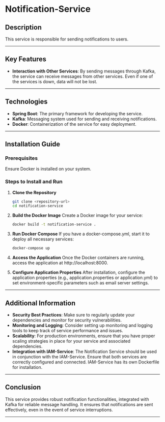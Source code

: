 # **Notification-Service**

## **Description**

This service is responsible for sending notifications to users.

---

## **Key Features**

- **Interaction with Other Services**: By sending messages through Kafka, the service can receive messages from other
  services. Even if one of the services is down, data will not be lost.

---

## **Technologies**

- **Spring Boot**: The primary framework for developing the service.
- **Kafka**: Messaging system used for sending and receiving notifications.
- **Docker**: Containerization of the service for easy deployment.

---

## **Installation Guide**

### **Prerequisites**

Ensure Docker is installed on your system.

### **Steps to Install and Run**

1. **Clone the Repository**
   ```bash
   git clone <repository-url>
   cd notification-service
   
2. **Build the Docker Image**
   Create a Docker image for your service:
    ```bash
   docker build -t notification-service .
   
3. **Run Docker Compose**
   If you have a docker-compose.yml, start it to deploy all necessary services:
   ```bash
   docker-compose up
   
4. **Access the Application**
Once the Docker containers are running, access the application at http://localhost:8000.

5. **Configure Application Properties**
After installation, configure the application properties (e.g., application.properties or application.yml) to set environment-specific parameters such as email server settings.
 
---

## **Additional Information**

- **Security Best Practices**: Make sure to regularly update your dependencies and monitor for security vulnerabilities.
- **Monitoring and Logging**: Consider setting up monitoring and logging tools to keep track of service performance and issues.
- **Scalability**: For production environments, ensure that you have proper scaling strategies in place for your service and associated dependencies.
- **Integration with IAM-Service**: The Notification Service should be used in conjunction with the IAM-Service. Ensure that both services are correctly configured and connected. IAM-Service has its own Dockerfile for installation.

---

## **Conclusion**

This service provides robust notification functionalities, integrated with Kafka for reliable message handling. It ensures that notifications are sent effectively, even in the event of service interruptions.

---
